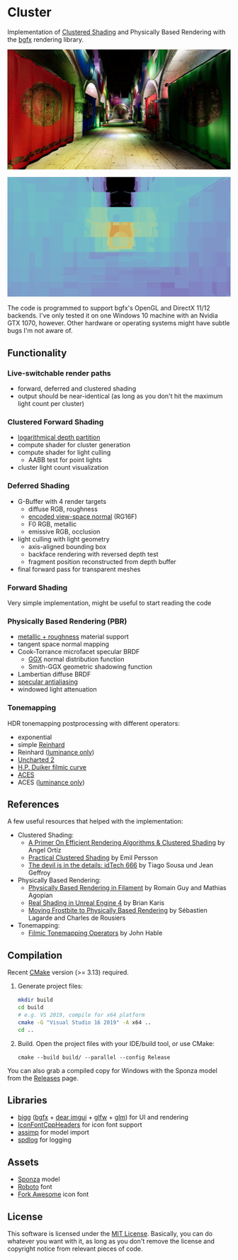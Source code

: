 # Cluster

Implementation of [Clustered Shading](https://efficientshading.com/wp-content/uploads/clustered_shading_preprint.pdf) and Physically Based Rendering with the [bgfx](https://bkaradzic.github.io/bgfx/overview.html) rendering library.

![Render result](images/sponza.jpg)

![Cluster light count visualization](images/sponza_cluster_vis.png)

The code is programmed to support bgfx's OpenGL and DirectX 11/12 backends. I've only tested it on one Windows 10 machine with an Nvidia GTX 1070, however. Other hardware or operating systems might have subtle bugs I'm not aware of.

## Functionality

### Live-switchable render paths

- forward, deferred and clustered shading
- output should be near-identical (as long as you don't hit the maximum light count per cluster)

### Clustered Forward Shading

- [logarithmical depth partition](http://advances.realtimerendering.com/s2016/Siggraph2016_idTech6.pdf)
- compute shader for cluster generation
- compute shader for light culling
    - AABB test for point lights
- cluster light count visualization

### Deferred Shading

- G-Buffer with 4 render targets
    - diffuse RGB, roughness
    - [encoded view-space normal](https://aras-p.info/texts/CompactNormalStorage.html#method04spheremap) (RG16F)
    - F0 RGB, metallic
    - emissive RGB, occlusion
- light culling with light geometry
    - axis-aligned bounding box
    - backface rendering with reversed depth test
    - fragment position reconstructed from depth buffer
- final forward pass for transparent meshes

### Forward Shading

Very simple implementation, might be useful to start reading the code

### Physically Based Rendering (PBR)

- [metallic + roughness](https://github.com/KhronosGroup/glTF/tree/master/specification/2.0#metallic-roughness-material) material support
- tangent space normal mapping
- Cook-Torrance microfacet specular BRDF
    - [GGX](https://www.cs.cornell.edu/~srm/publications/EGSR07-btdf.pdf) normal distribution function
    - Smith-GGX geometric shadowing function
- Lambertian diffuse BRDF
- [specular antialiasing](http://www.jp.square-enix.com/tech/library/pdf/ImprovedGeometricSpecularAA.pdf)
- windowed light attenuation

### Tonemapping

HDR tonemapping postprocessing with different operators:

- exponential
- simple [Reinhard](http://www.cs.utah.edu/~reinhard/cdrom/tonemap.pdf)
- Reinhard ([luminance only](https://imdoingitwrong.wordpress.com/2010/08/19/why-reinhard-desaturates-my-blacks-3/))
- [Uncharted 2](https://www.slideshare.net/ozlael/hable-john-uncharted2-hdr-lighting) 
- [H.P. Duiker filmic curve](https://www.slideshare.net/hpduiker/filmic-tonemapping-for-realtime-rendering-siggraph-2010-color-course)
- [ACES](https://github.com/TheRealMJP/BakingLab/blob/master/BakingLab/ACES.hlsl)
- ACES ([luminance only](https://knarkowicz.wordpress.com/2016/01/06/aces-filmic-tone-mapping-curve/))

## References

A few useful resources that helped with the implementation:

- Clustered Shading:
    - [A Primer On Efficient Rendering Algorithms & Clustered Shading](http://www.aortiz.me/2018/12/21/CG.html) by Angel Ortiz
    - [Practical Clustered Shading](https://newq.net/dl/pub/s2015_practical.pdf) by Emil Persson
    - [The devil is in the details: idTech 666](http://advances.realtimerendering.com/s2016/Siggraph2016_idTech6.pdf) by Tiago Sousa und Jean Geffroy
- Physically Based Rendering:
    - [Physically Based Rendering in Filament](https://google.github.io/filament/Filament.md.html) by Romain Guy and Mathias Agopian
    - [Real Shading in Unreal Engine 4](https://blog.selfshadow.com/publications/s2013-shading-course/karis/s2013_pbs_epic_notes_v2.pdf) by Brian Karis
    - [Moving Frostbite to Physically Based Rendering](https://seblagarde.files.wordpress.com/2015/07/course_notes_moving_frostbite_to_pbr_v32.pdf) by Sébastien Lagarde and Charles de Rousiers
- Tonemapping:
    - [Filmic Tonemapping Operators](http://filmicworlds.com/blog/filmic-tonemapping-operators/) by John Hable

## Compilation

Recent [CMake](https://cmake.org/) version (>= 3.13) required.

1. Generate project files:
   ```bash
   mkdir build
   cd build
   # e.g. VS 2019, compile for x64 platform
   cmake -G "Visual Studio 16 2019" -A x64 ..
   cd ..
   ```

2. Build. Open the project files with your IDE/build tool, or use CMake:
   ```
   cmake --build build/ --parallel --config Release
   ```

You can also grab a compiled copy for Windows with the Sponza model from the [Releases](https://github.com/pezcode/Cluster/releases) page.

## Libraries

- [bigg](https://github.com/JoshuaBrookover/bigg) ([bgfx](https://bkaradzic.github.io/bgfx/overview.html) + [dear imgui](https://github.com/ocornut/imgui) + [glfw](https://www.glfw.org) + [glm](https://glm.g-truc.net)) for UI and rendering
- [IconFontCppHeaders](https://github.com/juliettef/IconFontCppHeaders) for icon font support
- [assimp](http://www.assimp.org/) for model import
- [spdlog](https://github.com/gabime/spdlog) for logging

## Assets

- [Sponza](https://github.com/KhronosGroup/glTF-Sample-Models/tree/master/2.0/Sponza) model
- [Roboto](https://fonts.google.com/specimen/Roboto) font
- [Fork Awesome](https://forkaweso.me/Fork-Awesome/) icon font

## License

This software is licensed under the [MIT License](https://choosealicense.com/licenses/mit). Basically, you can do whatever you want with it, as long as you don't remove the license and copyright notice from relevant pieces of code.
